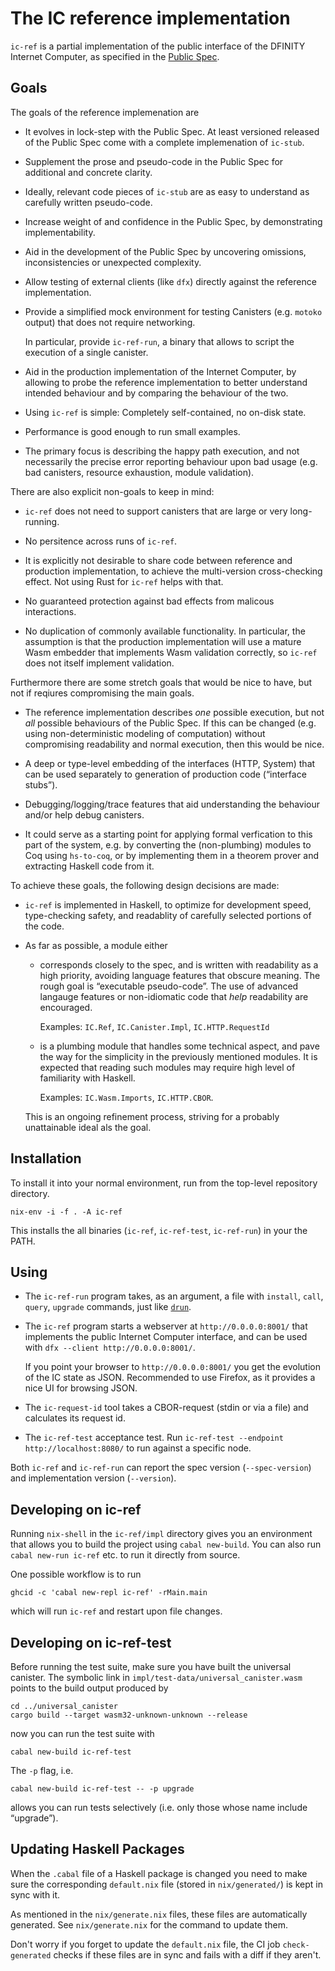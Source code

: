 The IC reference implementation
===============================

`ic-ref` is a partial implementation of the public interface of the DFINITY
Internet Computer, as specified in the [Public Spec].

[Public Spec]: https://docs.dfinity.systems/spec/public/

Goals
-----

The goals of the reference implemenation are

 * It evolves in lock-step with the Public Spec. At least versioned released of
   the Public Spec come with a complete implemenation of `ic-stub`.

 * Supplement the prose and pseudo-code in the Public Spec for additional and
   concrete clarity.

 * Ideally, relevant code pieces of `ic-stub` are as easy to understand as
   carefully written pseudo-code.

 * Increase weight of and confidence in the Public Spec, by demonstrating
   implementability.

 * Aid in the development of the Public Spec by uncovering omissions,
   inconsistencies or unexpected complexity.

 * Allow testing of external clients (like `dfx`) directly against the
   reference implementation.

 * Provide a simplified mock environment for testing Canisters (e.g. `motoko`
   output) that does not require networking.

   In particular, provide `ic-ref-run`, a binary that allows to script the
   execution of a single canister.

 * Aid in the production implementation of the Internet Computer, by allowing
   to probe the reference implementation to better understand intended
   behaviour and by comparing the behaviour of the two.

 * Using `ic-ref` is simple: Completely self-contained, no on-disk state.

 * Performance is good enough to run small examples.

 * The primary focus is describing the happy path execution, and not
   necessarily the precise error reporting behaviour upon bad usage (e.g. bad
   canisters, resource exhaustion, module validation).

There are also explicit non-goals to keep in mind:

 * `ic-ref` does not need to support canisters that are large or very
   long-running.

 * No persitence across runs of `ic-ref`.

 * It is explicitly not desirable to share code between reference and
   production implementation, to achieve the multi-version cross-checking
   effect. Not using Rust for `ic-ref` helps with that.

 * No guaranteed protection against bad effects from malicous interactions.

 * No duplication of commonly available functionality. In particular, the
   assumption is that the production implementation will use a mature Wasm
   embedder that implements Wasm validation correctly, so `ic-ref` does not
   itself implement validation.

Furthermore there are some stretch goals that would be nice to have, but not if reqiures
compromising the main goals.

 * The reference implementation describes _one_ possible execution, but not
   _all_ possible behaviours of the Public Spec. If this can be changed (e.g.
   using non-deterministic modeling of computation) without compromising
   readability and normal execution, then this would be nice.

 * A deep or type-level embedding of the interfaces (HTTP, System) that can be
   used separately to  generation of production code (“interface stubs”).

 * Debugging/logging/trace features that aid understanding the behaviour and/or
   help debug canisters.

 * It could serve as a starting point for applying formal verfication to this
   part of the system, e.g. by converting the (non-plumbing) modules to Coq
   using `hs-to-coq`, or by implementing them in a theorem prover and
   extracting Haskell code from it.

To achieve these goals, the following design decisions are made:

 * `ic-ref` is implemented in Haskell, to optimize for development speed,
   type-checking safety, and readablity of carefully selected portions of the
   code.

 * As far as possible, a module either

   - corresponds closely to the spec, and is written with readability as a high
     priority, avoiding language features that obscure meaning. The rough goal
     is “executable pseudo-code”. The use of advanced langauge features or non-idiomatic
     code that _help_ readability are encouraged.

     Examples: `IC.Ref`, `IC.Canister.Impl`, `IC.HTTP.RequestId`

   - is a plumbing module that handles some technical aspect, and pave the way
     for the simplicity in the previously mentioned modules. It is expected
     that reading such modules may require high level of familiarity with Haskell.

     Examples: `IC.Wasm.Imports`, `IC.HTTP.CBOR`.

   This is an ongoing refinement process, striving for a probably unattainable
   ideal als the goal.

Installation
------------

To install it into your normal environment, run from the top-level repository
directory.

    nix-env -i -f . -A ic-ref

This installs the all binaries (`ic-ref`, `ic-ref-test`, `ic-ref-run`) in your
the PATH.

Using
-----

* The `ic-ref-run` program takes, as an argument, a file with `install`, `call`,
  `query`, `upgrade` commands, just like
  [`drun`](https://github.com/dfinity-lab/dfinity/tree/master/rs/drun/).

* The `ic-ref` program starts a webserver at `http://0.0.0.0:8001/` that implements the public
  Internet Computer interface, and can be used with `dfx --client http://0.0.0.0:8001/`.

  If you point your browser to `http://0.0.0.0:8001/` you get the evolution of
  the IC state as JSON. Recommended to use Firefox, as it provides a nice UI for
  browsing JSON.

* The `ic-request-id` tool takes a CBOR-request (stdin or via a file) and
  calculates its request id.

* The `ic-ref-test` acceptance test.
  Run `ic-ref-test --endpoint http://localhost:8080/` to run against a specific node.

Both `ic-ref` and `ic-ref-run` can report the spec version (`--spec-version`)
and implementation version (`--version`).

Developing on ic-ref
---------------------

Running `nix-shell` in the `ic-ref/impl` directory gives you an environment
that allows you to build the project using `cabal new-build`. You can also run
`cabal new-run ic-ref` etc. to run it directly from source.

One possible workflow is to run

    ghcid -c 'cabal new-repl ic-ref' -rMain.main

which will run `ic-ref` and restart upon file changes.

Developing on ic-ref-test
-------------------------

Before running the test suite, make sure you have built the universal canister.
The symbolic link in `impl/test-data/universal_canister.wasm` points to the
build output produced by

    cd ../universal_canister
    cargo build --target wasm32-unknown-unknown --release

now you can run the test suite with

    cabal new-build ic-ref-test

The `-p` flag, i.e.

    cabal new-build ic-ref-test -- -p upgrade

allows you can run tests selectively (i.e. only those whose name include
“upgrade”).

Updating Haskell Packages
-------------------------

When the `.cabal` file of a Haskell package is changed you need to make sure the
corresponding `default.nix` file (stored in `nix/generated/`) is kept in sync
with it.

As mentioned in the `nix/generate.nix` files, these files are automatically
generated. See `nix/generate.nix` for the command to update them.

Don't worry if you forget to update the `default.nix` file, the CI job
`check-generated` checks if these files are in sync and fails with a diff if
they aren't.

